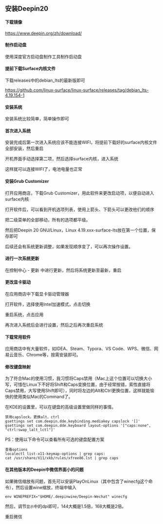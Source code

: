 ## 安装Deepin20

#### 下载镜像

https://www.deepin.org/zh/download/

#### 制作启动盘

使用深度官方启动盘制作工具制作启动盘

#### 提前下载Surface内核文件

下载releases中的debian_lts的最新版即可

https://github.com/linux-surface/linux-surface/releases/tag/debian_lts-4.19.154-1

#### 安装系统

安装系统比较简单，简单操作即可

#### 首次进入系统

安装完成后第一次进入系统应该不能连接WIFI，将提前下载好的surface内核文件全部安装，然后重启

开机界面手动选择第二项，然后选择surface内核，进入系统

这样就可以连接WIFI了，电池电量也正常

#### 安装Grub Customizer

打开应用商店，下载Grub Customizer，用此软件来更改启动项，以便自动进入surface内核

打开软件后，可以看到开机选项列表，使用上箭头、下箭头可以更改他们的顺序

把二级菜单的全部移动，所有的选项都平级。

然后把Deepin 20 GNU/Linux，Linux 4.19.xxx-surface-lts放在第一个位置，保存即可

后续还会有系统更新调整，如果发现顺序变了，可以再次操作设置。

#### 进行一次系统更新

在控制中心 - 更新 中进行更新，然后将系统更新至最新，重启

#### 更改显卡驱动

在应用商店中下载显卡驱动管理器

打开软件，选择使用Intel加速模式，点击切换

重启系统，点击应用

再次进入系统后会进行设置，然后之后再次重启系统

#### 下载常用软件

应用商店中有大量软件，如IDEA、Steam、Typora、VS Code、WPS、微信、网易云音乐、Chrome等，按需安装即可。

#### 修改键盘映射

为了符合Mac的使用习惯，我习惯将Caps禁用（Mac上这个位置可以切换大小写，可惜在Linux下不好将Shift和Caps变换位置，由于经常按错，索性直接将Caps禁用，大写使用Shift即可），同时将左边的Alt和Ctrl更换位置，这样就能愉快的使用类似Mac的Command了。

在KDE的设置里，可以在键盘的高级设置里做同样的事情。

```
禁用capslock，更换alt、ctrl
gsettings set com.deepin.dde.keybinding.mediakey capslock '[]'
gsettings set com.deepin.dde.keyboard layout-options '["caps:none", "ctrl:swap_lalt_lctl"]'
```

PS：使用以下命令可以查看所有可选的键盘配置方案

```
查看options
localectl list-x11-keymap-options | grep caps:
cat /usr/share/X11/xkb/rules/xfree86.lst | grep caps
```

#### 在其他版本的Deepin中微信界面小的问题

如果微信缩放有问题，首先可以安装PlayOnLinux（其中包含了winecfg这个命令），然后设置wine缩放，终端中输入

```
env WINEPREFIX="$HOME/.deepinwine/Deepin-Wechat" winecfg
```

然后，调节`显示`中的dpi即可，144大概是1.5倍，168大概是2倍。

重启微信







